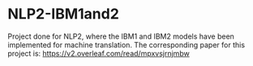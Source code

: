 # NLP2-IBM1and2

Project done for NLP2, where the IBM1 and IBM2 models have been implemented for machine translation. The corresponding paper for this project is: https://v2.overleaf.com/read/mpxvsjrnjmbw


